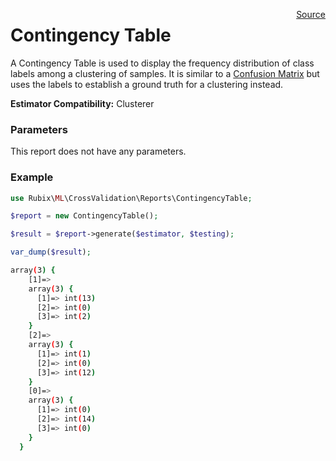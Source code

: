 <span style="float:right;"><a href="https://github.com/RubixML/RubixML/blob/master/src/CrossValidation/Reports/ContingencyTable.php">Source</a></span>

# Contingency Table
A Contingency Table is used to display the frequency distribution of class labels among a clustering of samples. It is similar to a [Confusion Matrix](confusion-matrix.md) but uses the labels to establish a ground truth for a clustering instead.

**Estimator Compatibility:** Clusterer

### Parameters
This report does not have any parameters.

### Example
```php
use Rubix\ML\CrossValidation\Reports\ContingencyTable;

$report = new ContingencyTable();

$result = $report->generate($estimator, $testing);

var_dump($result);
```

```sh
array(3) {
    [1]=>
    array(3) {
      [1]=> int(13)
      [2]=> int(0)
      [3]=> int(2)
    }
    [2]=>
    array(3) {
      [1]=> int(1)
      [2]=> int(0)
      [3]=> int(12)
    }
    [0]=>
    array(3) {
      [1]=> int(0)
      [2]=> int(14)
      [3]=> int(0)
    }
  }
```
